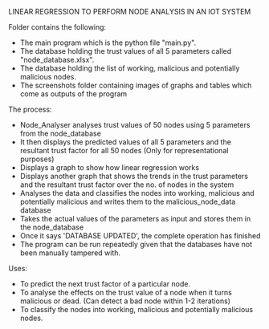 LINEAR REGRESSION TO PERFORM NODE ANALYSIS IN AN IOT SYSTEM

Folder contains the following:
- The main program which is the python file "main.py".
- The database holding the trust values of all 5 parameters called "node_database.xlsx".
- The database holding the list of working, malicious and potentially malicious nodes.
- The screenshots folder containing images of graphs and tables which come as outputs of the program

The process:
- Node_Analyser analyses trust values of 50 nodes using 5 parameters from the node_database
- It then displays the predicted values of all 5 parameters and the resultant trust factor for all 50 nodes (Only for representational purposes)
- Displays a graph to show how linear regression works
- Displays another graph that shows the trends in the trust parameters and the resultant trust factor over the no. of nodes in the system
- Analyses the data and classifies the nodes into working, malicious and potentially malicious and writes them to the malicious_node_data database 
- Takes the actual values of the parameters as input and stores them in the node_database
- Once it says 'DATABASE UPDATED', the complete operation has finished
- The program can be run repeatedly given that the databases have not been manually tampered with.

Uses:
- To predict the next trust factor of a particular node.
- To analyse the effects on the trust value of a node when it turns malicious or dead. (Can detect a bad node within 1-2 iterations)
- To classify the nodes into working, malicious and potentially malicious nodes.
